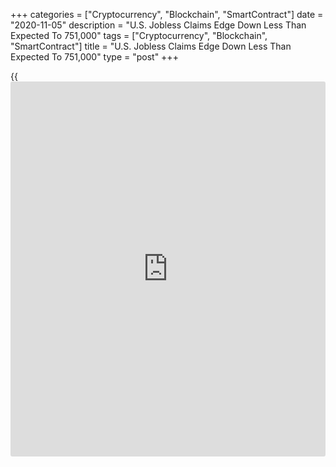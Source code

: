 +++
categories = ["Cryptocurrency", "Blockchain", "SmartContract"]
date = "2020-11-05"
description = "U.S. Jobless Claims Edge Down Less Than Expected To 751,000"
tags = ["Cryptocurrency", "Blockchain", "SmartContract"]
title = "U.S. Jobless Claims Edge Down Less Than Expected To 751,000"
type = "post"
+++

{{<iframe id="large-banner" src="https://www.bounty.group/#slide=5.0" width="100%" height="600" scrolling="no" style="border: 0px solid rgb(216, 221, 230); border-radius: 3px;">}}

First-claims for U.S. unemployment benefits showed a modest decrease in
the week ended October 31st, according to a report released by the Labor
Department on Thursday.

The report said initial jobless claims edged down to 751,000, a decrease
of 7,000 from the previous week's revised level of 758,000.

Economists had expected jobless claims to drop to 732,000 from the
758,000 originally reported for the previous week.

The Labor Department said the less volatile four-week moving average
also dipped to 787,000, a decrease of 4,000 from the previous week's
revised average of 791,000.

Continuing claims, a reading on the number of people receiving ongoing
unemployment assistance, tumbled by 538,000 to 7.285 million in the week
ended October 24th.

The four-week moving average of continuing claims fell to 8,244,500, a
decrease of 827,250 from the previous week's revised average of
9,071,750.

On Friday, the Labor Department is scheduled to release its more closely
watched report on employment in the month of October.

Employment is expected to increase by about 600,000 jobs in October
after climbing by 661,000 jobs in September. The unemployment rate is
expected to edge down to 7.7 percent from 7.9 percent.

For comments and feedback [contact](https://www.playgroundfx.com/contact/): editorial@rtt[news](https://www.letsplayfx.com/blog/forex-news-website/).com

[Economic News][1]

 **What parts of the world are seeing the best (and worst) economic
performances lately? Click[here][2] to check out our [Econ Scorecard][2]
and find out! See up-to-the-moment [ranking](https://www.playgroundfx.com/blog/crypto-exchange-ranking/)s for the best and worst
performers in [GDP][2], [unemployment rate][3], [inflation][4] and much
more.**

   1. www.rtt[news](https://www.letsplayfx.com/blog/forex-news-website/).com/Content/EconomicNews.aspx
   2. www.rtt[news](https://www.letsplayfx.com/blog/forex-news-website/).com/economic-scorecard/world-rank/GDP/highest-performance.aspx
   3. www.rtt[news](https://www.letsplayfx.com/blog/forex-news-website/).com/economic-scorecard/world-rank/unemployment-rate/lowest-performance.aspx
   4. www.rtt[news](https://www.letsplayfx.com/blog/forex-news-website/).com/economic-scorecard/world-rank/CPI/highest-performance.aspx